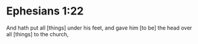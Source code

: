 # Ephesians 1:22

And hath put all [things] under his feet, and gave him [to be] the head over all [things] to the church,